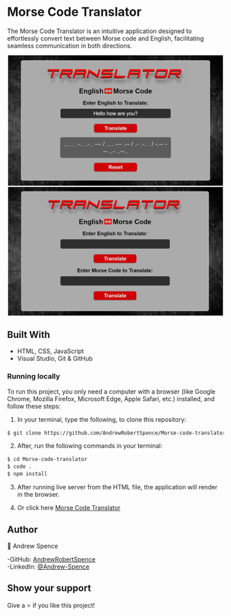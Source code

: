 # Morse Code Translator

The Morse Code Translator is an intuitive application designed to effortlessly convert text between Morse code and English, facilitating seamless communication in both directions.

<p align="center">  
    <img alt="Screenshot" src="public/screenshot-laptop.png" width="500"/>
    <br>
    <img alt="Screenshot" src="public/screenshot-laptop1.png" width="500"/>
</p>

## Built With

- HTML, CSS, JavaScript
- Visual Studio, Git & GitHub

### Running locally
To run this project, you only need a computer with a browser (like Google Chrome, Mozilla Firefox, Microsoft Edge, Apple Safari, etc.) installed, and follow these steps:

1. In your terminal, type the following, to clone this repository:

```sh
$ git clone https://github.com/AndrewRobertSpence/Morse-code-translator.git
```

2. After, run the following commands in your terminal:

```sh
$ cd Morse-code-translator
$ code .
$ npm install
```

3. After running live server from the HTML file, the application will render in the browser.

4. Or click here <a href="https://andrewrobertspence.github.io/Morse-code-translator/">Morse Code Translator</a>

## Author

👤 Andrew Spence

-GitHub: [AndrewRobertSpence](https://github.com/AndrewRobertSpence)<br>
-LinkedIn: [@Andrew-Spence](https://www.linkedin.com/in/andrew-spence-6b3b032a2/)

## Show your support

Give a ⭐️ if you like this project!
